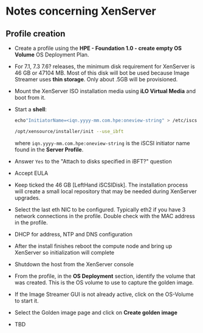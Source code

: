 # Notes concerning XenServer

## 

## Profile creation

* Create a profile using the **HPE - Foundation 1.0 - create empty OS Volume** OS Deployment Plan.

* For 7.1, 7.3 7.6? releases, the minimum disk requirement for XenServer is 46 GB or 47104 MB. Most of this disk will bot be used because Image Streamer uses **thin storage**. Only about .5GB will be provisioned.

* Mount the XenServer ISO installation media using **iLO Virtual Media** and boot from it.

* Start a **shell**:

    ```bash
    echo"InitiatorName=<iqn.yyyy-mm.com.hpe:oneview-string" > /etc/iscsi/initiatorname.iscsi

    /opt/xensource/installer/init --use_ibft
    ```
    where `iqn.yyyy-mm.com.hpe:oneview-string` is the iSCSI initiator name found in the **Server Profile**.

* Answer `Yes` to the "Attach to disks specified in iBFT?" question

* Accept EULA

* Keep ticked the 46 GB [LeftHand iSCSIDisk]. The installation process will create a small local repository that may be needed during XenServer upgrades.

* Select the last eth NIC to be configured. Typically eth2 if you have 3 network connections in the profile. Double check with the MAC address in the profile.

* DHCP for address, NTP and DNS configuration

* After the install finishes reboot the compute node and bring up XenServer so initialization will complete

* Shutdown the host from the XenServer console

* From the profile, in the **OS Deployment** section, identify the volume that was created. This is the OS volume to use to capture the golden image.

* If the Image Streamer GUI is not already active, click on the OS-Volume to start it. 

* Select the Golden image page and click on **Create golden image**

* TBD


 
